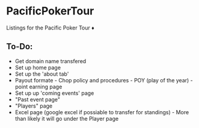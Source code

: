 # PacificPokerTour
Listings for the Pacific Poker Tour :diamonds:
## To-Do:
- Get domain name transfered 
- Set up home page
- Set up the 'about tab'
 - Payout formate - Chop policy and procedures - POY (play of the year) - point earning page
- Set up up 'coming events' page
- "Past event page"
- "Players" page
- Excel page (google excel if possiable to transfer for standings) - More than likely it will go under the Player page
